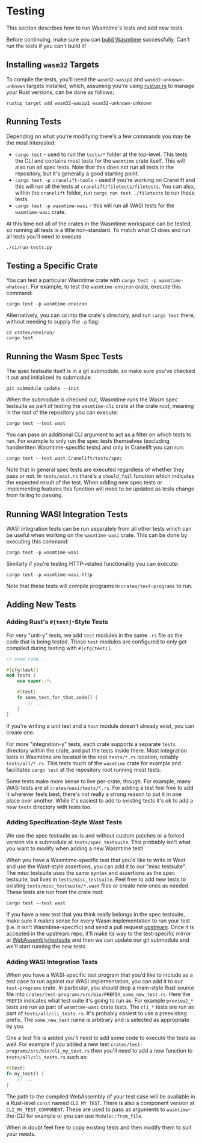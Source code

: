 # Testing

This section describes how to run Wasmtime's tests and add new tests.

Before continuing, make sure you can [build
Wasmtime](./contributing-building.md) successfully. Can't run the tests if you
can't build it!

## Installing `wasm32` Targets

To compile the tests, you'll need the `wasm32-wasip1` and
`wasm32-unknown-unknown` targets installed, which, assuming you're using
[rustup.rs](https://rustup.rs) to manage your Rust versions, can be done as
follows:

```console
rustup target add wasm32-wasip1 wasm32-unknown-unknown
```

## Running Tests

Depending on what you're modifying there's a few commands you may be the most
interested:

* `cargo test` - used to run the `tests/*` folder at the top-level. This tests
  the CLI and contains most tests for the `wasmtime` crate itself. This will
  also run all spec tests. Note that this does not run all tests in the
  repository, but it's generally a good starting point.
* `cargo test -p cranelift-tools` - used if you're working on Cranelift and this
  will run all the tests at `cranelift/filetests/filetests`. You can also,
  within the `cranelift` folder, run `cargo run test ./filetests` to run these
  tests.
* `cargo test -p wasmtime-wasi` - this will run all WASI tests for the
  `wasmtime-wasi` crate.

At this time not all of the crates in the Wasmtime workspace can be tested, so
running all tests is a little non-standard. To match what CI does and run all
tests you'll need to execute

```console
./ci/run-tests.py
```

## Testing a Specific Crate

You can test a particular Wasmtime crate with `cargo test -p
wasmtime-whatever`. For example, to test the `wasmtime-environ` crate, execute
this command:

```console
cargo test -p wasmtime-environ
```

Alternatively, you can `cd` into the crate's directory, and run `cargo test`
there, without needing to supply the `-p` flag:

```console
cd crates/environ/
cargo test
```

## Running the Wasm Spec Tests

The spec testsuite itself is in a git submodule, so make sure you've
checked it out and initialized its submodule:

```console
git submodule update --init
```

When the submodule is checked out, Wasmtime runs the Wasm spec testsuite as part
of testing the `wasmtime-cli` crate at the crate root, meaning in the root of
the repository you can execute:

```console
cargo test --test wast
```

You can pass an additional CLI argument to act as a filter on which tests to
run. For example to only run the spec tests themselves (excluding handwritten
Wasmtime-specific tests) and only in Cranelift you can run:

```console
cargo test --test wast Cranelift/tests/spec
```

Note that in general spec tests are executed regardless of whether they pass
or not. In `tests/wast.rs` there's a `should_fail` function which indicates the
expected result of the test. When adding new spec tests or implementing features
this function will need to be updated as tests change from failing to passing.

## Running WASI Integration Tests

WASI integration tests can be run separately from all other tests which
can be useful when working on the `wasmtime-wasi` crate. This can be done by
executing this command:

```console
cargo test -p wasmtime-wasi
```

Similarly if you're testing HTTP-related functionality you can execute:

```console
cargo test -p wasmtime-wasi-http
```

Note that these tests will compile programs in `crates/test-programs` to run.

## Adding New Tests

### Adding Rust's `#[test]`-Style Tests

For very "unit-y" tests, we add `test` modules in the same `.rs` file as the
code that is being tested. These `test` modules are configured to only get
compiled during testing with `#[cfg(test)]`.

```rust
// some code...

#[cfg(test)]
mod tests {
    use super::*;

    #[test]
    fn some_test_for_that_code() {
        // ...
    }
}
```

If you're writing a unit test and a `test` module doesn't already exist, you can
create one.

For more "integration-y" tests, each crate supports a separate `tests` directory
within the crate, and put the tests inside there. Most integration tests in
Wasmtime are located in the root `tests/*.rs` location, notably
`tests/all/*.rs`. This tests much of the `wasmtime` crate for example and
facilitates `cargo test` at the repository root running most tests.

Some tests make more sense to live per-crate, though.  For example, many WASI
tests are at `crates/wasi/tests/*.rs`. For adding a test feel free to add it
wherever feels best, there's not really a strong reason to put it in one place
over another. While it's easiest to add to existing tests it's ok to add a new
`tests` directory with tests too.

### Adding Specification-Style Wast Tests

We use the spec testsuite as-is and without custom patches or a forked
version via a submodule at `tests/spec_testsuite`. This probably isn't what you
want to modify when adding a new Wasmtime test!

When you have a Wasmtime-specific test that you'd like to write in Wast and use
the Wast-style assertions, you can add it to our "misc testsuite". The misc
testsuite uses the same syntax and assertions as the spec testsuite, but lives
in `tests/misc_testsuite`. Feel free to add new tests to existing
`tests/misc_testsuite/*.wast` files or create new ones as needed. These tests
are run from the crate root:

```console
cargo test --test wast
```

If you have a new test that you think really belongs in the spec testsuite, make
sure it makes sense for every Wasm implementation to run your test (i.e. it
isn't Wasmtime-specific) and send a pull request
[upstream](https://github.com/WebAssembly/spec). Once it is accepted in the
upstream repo, it'll make its way to the test-specific mirror at
[WebAssembly/testsuite](https://github.com/WebAssembly/testsuite) and then we
can update our git submodule and we'll start running the new tests.

### Adding WASI Integration Tests

When you have a WASI-specific test program that you'd like to include as a
test case to run against our WASI implementation, you can add it to our
`test-programs` crate. In particular, you should drop a main-style Rust source
file into `crates/test-programs/src/bin/PREFIX_some_new_test.rs`. Here the
`PREFIX` indicates what test suite it's going to run as. For example
`preview2_*` tests are run as part of `wasmtime-wasi` crate tests. The `cli_*`
tests are run as part of `tests/all/cli_tests.rs`. It's probably easiest to use
a preexisting prefix. The `some_new_test` name is arbitrary and is selected as
appropriate by you.

One a test file is added you'll need to add some code to execute the tests as
well. For example if you added a new test
`crates/test-programs/src/bin/cli_my_test.rs` then you'll need to add a new
function to `tests/all/cli_tests.rs` such as:

```rust
#[test]
fn my_test() {
    // ...
}
```

The path to the compiled WebAssembly of your test case will be available in a
Rust-level `const` named `CLI_MY_TEST`. There is also a component version at
`CLI_MY_TEST_COMPONENT`. These are used to pass as arguments to
`wasmtime`-the-CLI for example or you can use `Module::from_file`.

When in doubt feel free to copy existing tests and then modify them to suit your
needs.
